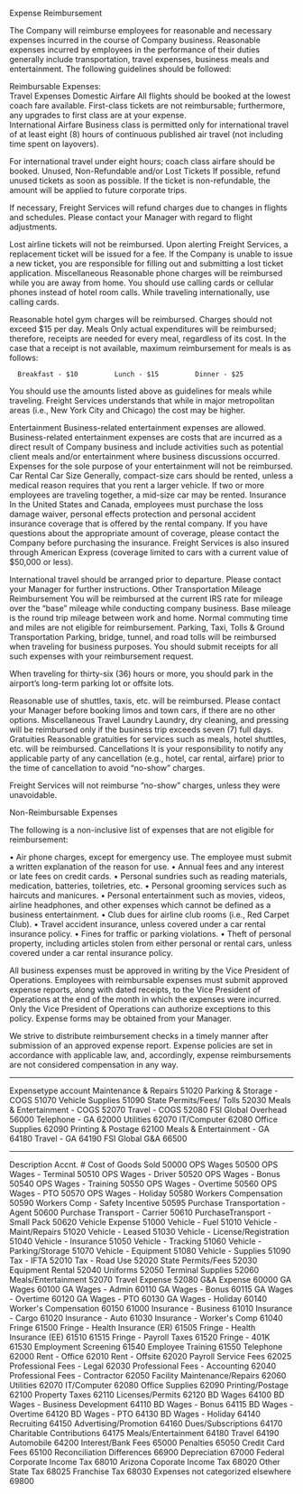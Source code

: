 Expense Reimbursement  

The Company will reimburse employees for reasonable and necessary expenses incurred in the course of Company business.  Reasonable expenses incurred by employees in the performance of their duties generally include transportation, travel expenses, business meals and entertainment.  The following guidelines should be followed:  

Reimbursable Expenses:	
Travel Expenses
	Domestic Airfare	All flights should be booked at the lowest coach fare available. First-class tickets are not reimbursable; furthermore, any upgrades to first class are at your expense.  
	International Airfare	Business class is permitted only for international travel of at least eight (8) hours of continuous published air travel (not including time spent on layovers).

For international travel under eight hours; coach class airfare should be booked.
	Unused, Non-Refundable and/or Lost Tickets	If possible, refund unused tickets as soon as possible.  If the ticket is non-refundable, the amount will be applied to future corporate trips. 

If necessary, Freight Services will refund charges due to changes in flights and schedules. Please contact your Manager with regard to flight adjustments.

Lost airline tickets will not be reimbursed. Upon alerting Freight Services, a replacement ticket will be issued for a fee.  If the Company is unable to issue a new ticket, you are responsible for filling out and submitting a lost ticket application.
	Miscellaneous 	Reasonable phone charges will be reimbursed while you are away from home.  You should use calling cards or cellular phones instead of hotel room calls.  While traveling internationally, use calling cards. 

Reasonable hotel gym charges will be reimbursed.  Charges should not exceed $15 per day. 
Meals 		Only actual expenditures will be reimbursed; therefore, receipts are needed for every meal, regardless of its cost. In the case that a receipt is not available, maximum reimbursement for meals is as follows:

      Breakfast - $10         Lunch - $15         Dinner - $25

You should use the amounts listed above as guidelines for meals while traveling. Freight Services understands that while in major metropolitan areas (i.e., New York City and Chicago) the cost may be higher.

Entertainment		Business-related entertainment expenses are allowed. Business-related entertainment expenses are costs that are incurred as a direct result of Company business and include activities such as potential client meals and/or entertainment where business discussions occurred.  Expenses for the sole purpose of your entertainment will not be reimbursed.
Car Rental	Car Size	Generally, compact-size cars should be rented, unless a medical reason requires that you rent a larger vehicle. If two or more employees are traveling together, a mid-size car may be rented. 
	Insurance	In the United States and Canada, employees must purchase the loss damage waiver, personal effects protection and personal accident insurance coverage that is offered by the rental company.  If you have questions about the appropriate amount of coverage, please contact the Company before purchasing the insurance. Freight Services is also insured through American Express (coverage limited to cars with a current value of $50,000 or less).

International travel should be arranged prior to departure. Please contact your Manager for further instructions. 
Other Transportation	Mileage Reimbursement	You will be reimbursed at the current IRS rate for mileage over the “base” mileage while conducting company business.  Base mileage is the round trip mileage between work and home.  Normal commuting time and miles are not eligible for reimbursement. 
	Parking, Taxi, Tolls & Ground Transportation	Parking, bridge, tunnel, and road tolls will be reimbursed when traveling for business purposes.  You should submit receipts for all such expenses with your reimbursement request.

When traveling for thirty-six (36) hours or more, you should park in the airport’s long-term parking lot or offsite lots.

Reasonable use of shuttles, taxis, etc. will be reimbursed. Please contact your Manager before booking limos and town cars, if there are no other options.
Miscellaneous Travel	Laundry	Laundry, dry cleaning, and pressing will be reimbursed only if the business trip exceeds seven (7) full days. 
	Gratuities	Reasonable gratuities for services such as meals, hotel shuttles, etc. will be reimbursed. 
Cancellations		It is your responsibility to notify any applicable party of any cancellation (e.g., hotel, car rental, airfare) prior to the time of cancellation to avoid “no-show” charges. 

Freight Services will not reimburse “no-show” charges, unless they were unavoidable. 

Non-Reimbursable Expenses

The following is a non-inclusive list of expenses that are not eligible for reimbursement:

•	Air phone charges, except for emergency use.  The employee must submit a written explanation of the reason for use.
•	Annual fees and any interest or late fees on credit cards.
•	Personal sundries such as reading materials, medication, batteries, toiletries, etc.
•	Personal grooming services such as haircuts and manicures.
•	Personal entertainment such as movies, videos, airline headphones, and other expenses which cannot be defined as a business entertainment.
•	Club dues for airline club rooms (i.e., Red Carpet Club).
•	Travel accident insurance, unless covered under a car rental insurance policy.
•	Fines for traffic or parking violations.
•	Theft of personal property, including articles stolen from either personal or rental cars, unless covered under a car rental insurance policy.

All business expenses must be approved in writing by the Vice President of Operations.  Employees with reimbursable expenses must submit approved expense reports, along with dated receipts, to the Vice President of Operations at the end of the month in which the expenses were incurred.  Only the Vice President of Operations can authorize exceptions to this policy.  Expense forms may be obtained from your Manager. 

We strive to distribute reimbursement checks in a timely manner after submission of an approved expense report.  Expense policies are set in accordance with applicable law, and, accordingly, expense reimbursements are not considered compensation in any way.

--------

Expensetype	account
Maintenance & Repairs	51020
Parking & Storage - COGS	51070
Vehicle Supplies	51090
State Permits/Fees/ Tolls	52030
Meals & Entertainment - COGS	52070
Travel - COGS	52080
FSI Global Overhead	56000
Telephone - GA	62000
Utilities	62070
IT/Computer	62080
Office Supplies	62090
Printing & Postage	62100
Meals & Entertainment - GA	64180
Travel - GA	64190
FSI Global  G&A	66500

-------


Description	Accnt. #
Cost of Goods Sold	50000
OPS Wages	50500
OPS Wages - Terminal	50510
OPS Wages - Driver	50520
OPS Wages - Bonus	50540
OPS Wages - Training	50550
OPS Wages - Overtime	50560
OPS Wages - PTO	50570
OPS Wages - Holiday	50580
Workers Compensation	50590
Workers Comp - Safety Incentive	50595
Purchase Transportation - Agent	50600
Purchase Transport - Carrier	50610
PurchaseTransport - Small Pack	50620
Vehicle Expense	51000
Vehicle - Fuel	51010
Vehicle - Maint/Repairs	51020
Vehicle - Leased	51030
Vehicle - License/Registration	51040
Vehicle - Insurance	51050
Vehicle - Tracking	51060
Vehicle - Parking/Storage	51070
Vehicle - Equipment	51080
Vehicle - Supplies	51090
Tax - IFTA	52010
Tax - Road Use	52020
State Permits/Fees	52030
Equipment Rental	52040
Uniforms	52050
Terminal Supplies	52060
Meals/Entertainment	52070
Travel Expense	52080
G&A Expense	60000
GA Wages	60100
GA Wages - Admin	60110
GA  Wages - Bonus	60115
GA Wages - Overtime	60120
GA Wages - PTO	60130
GA Wages - Holiday	60140
Worker's Compensation	60150
	61000
Insurance - Business	61010
Insurance - Cargo	61020
Insurance - Auto	61030
Insurance - Worker's Comp	61040
Fringe	61500
Fringe - Health Insurance (ER)	61505
Fringe - Health Insurance (EE)	61510
	61515
Fringe - Payroll Taxes	61520
Fringe - 401K	61530
Employment Screening	61540
Employee Training	61550
Telephone	62000
Rent - Office	62010
Rent - Offsite	62020
Payroll Service Fees	62025
Professional Fees - Legal	62030
Professional Fees - Accounting	62040
Professional Fees - Contractor	62050
Facility Maintenance/Repairs	62060
Utilities	62070
IT/Computer	62080
Office Supplies	62090
Printing/Postage	62100
Property Taxes	62110
Licenses/Permits	62120
BD Wages	64100
BD Wages - Business Development	64110
BD Wages - Bonus	64115
BD Wages - Overtime	64120
BD Wages - PTO	64130
BD Wages - Holiday	64140
Recruiting	64150
Advertising/Promotion	64160
Dues/Subscriptions	64170
Charitable Contributions	64175
Meals/Entertainment	64180
Travel	64190
Automobile	64200
Interest/Bank Fees	65000
Penalties	65050
Credit Card Fees	65100
Reconciliation Differences	66900
Depreciation	67000
Federal Corporate Income Tax	68010
Arizona Coporate Income Tax	68020
Other State Tax	68025
Franchise Tax	68030
Expenses not categorized elsewhere	69800
